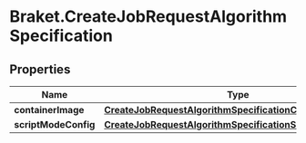 # Braket.CreateJobRequestAlgorithmSpecification

## Properties

Name | Type | Description | Notes
------------ | ------------- | ------------- | -------------
**containerImage** | [**CreateJobRequestAlgorithmSpecificationContainerImage**](CreateJobRequestAlgorithmSpecificationContainerImage.md) |  | [optional] 
**scriptModeConfig** | [**CreateJobRequestAlgorithmSpecificationScriptModeConfig**](CreateJobRequestAlgorithmSpecificationScriptModeConfig.md) |  | [optional] 


